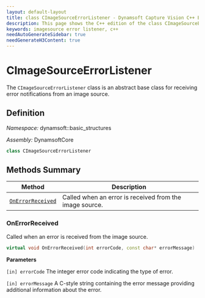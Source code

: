 ```yaml
---
layout: default-layout
title: class CImageSourceErrorListener - Dynamsoft Capture Vision C++ Edition API Reference
description: This page shows the C++ edition of the class CImageSourceErrorListener in Core Module.
keywords: imagesource error listener, c++
needAutoGenerateSidebar: true
needGenerateH3Content: true
---
```


# CImageSourceErrorListener

The `CImageSourceErrorListener` class is an abstract base class for receiving error notifications from an image source.

## Definition

*Namespace:* dynamsoft::basic_structures

*Assembly:* DynamsoftCore

```cpp
class CImageSourceErrorListener 
```

## Methods Summary

| Method | Description |
| ------ | ----------- |
| [`OnErrorReceived`](#onerrorreceived) | Called when an error is received from the image source. |

### OnErrorReceived

Called when an error is received from the image source.

```cpp
virtual void OnErrorReceived(int errorCode, const char* errorMessage)
```

**Parameters**

`[in] errorCode` The integer error code indicating the type of error.

`[in] errorMessage` A C-style string containing the error message providing additional information about the error.

